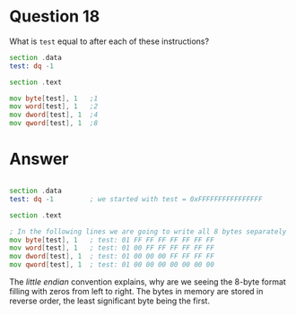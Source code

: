 
# Question 18



What is `test` equal to after each of these instructions?

```asm
section .data
test: dq -1

section .text

mov byte[test], 1	;1
mov word[test], 1	;2
mov dword[test], 1	;4
mov qword[test], 1	;8
```



# Answer




```asm

section .data
test: dq -1         ; we started with test = 0xFFFFFFFFFFFFFFFF

section .text

; In the following lines we are going to write all 8 bytes separately
mov byte[test], 1	; test: 01 FF FF FF FF FF FF FF
mov word[test], 1	; test: 01 00 FF FF FF FF FF FF
mov dword[test], 1	; test: 01 00 00 00 FF FF FF FF
mov qword[test], 1	; test: 01 00 00 00 00 00 00 00

```

The _little endian_ convention explains, why are we seeing the 8-byte 
format filling with zeros from left to right. The bytes in memory are 
stored in reverse order, the least significant byte being the first.





       